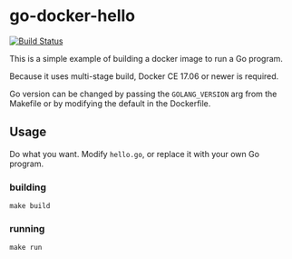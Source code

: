 # go-docker-hello

[![Build Status](https://travis-ci.org/patricksanders/go-docker-hello.svg?branch=master)](https://travis-ci.org/patricksanders/go-docker-hello)

This is a simple example of building a docker image to run a Go program.

Because it uses multi-stage build, Docker CE 17.06 or newer is required.

Go version can be changed by passing the `GOLANG_VERSION` arg from the Makefile or by modifying the default in the Dockerfile.

## Usage

Do what you want. Modify `hello.go`, or replace it with your own Go program.

### building

```
make build
```

### running

```
make run
```
